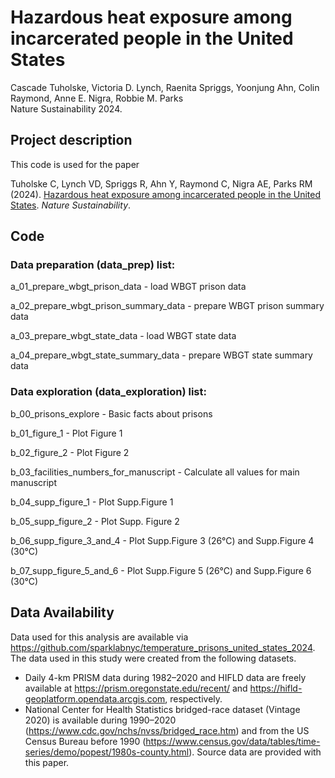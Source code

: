 # Hazardous heat exposure among incarcerated people in the United States

Cascade Tuholske, Victoria D. Lynch, Raenita Spriggs, Yoonjung Ahn, Colin Raymond, Anne E. Nigra, Robbie M. Parks\
Nature Sustainability 2024.


## Project description

This code is used for the paper 

Tuholske C, Lynch VD, Spriggs R, Ahn Y, Raymond C, Nigra AE, Parks RM (2024). [Hazardous heat exposure among incarcerated people in the United States](https://doi.org/10.1038/s41893-024-01293-y). _Nature Sustainability_.

## Code

### Data preparation (data_prep) list:

a_01_prepare_wbgt_prison_data - load WBGT prison data

a_02_prepare_wbgt_prison_summary_data - prepare WBGT prison summary data

a_03_prepare_wbgt_state_data - load WBGT state data

a_04_prepare_wbgt_state_summary_data - prepare WBGT state summary data

### Data exploration (data_exploration) list:

b_00_prisons_explore - Basic facts about prisons

b_01_figure_1 - Plot Figure 1

b_02_figure_2 - Plot Figure 2

b_03_facilities_numbers_for_manuscript - Calculate all values for main manuscript

b_04_supp_figure_1 - Plot Supp.Figure 1

b_05_supp_figure_2 - Plot Supp. Figure 2

b_06_supp_figure_3_and_4 - Plot Supp.Figure 3 (26°C) and Supp.Figure 4 (30°C)

b_07_supp_figure_5_and_6 - Plot Supp.Figure 5 (26°C) and Supp.Figure 6 (30°C)

## Data Availability

Data used for this analysis are available via https://github.com/sparklabnyc/temperature_prisons_united_states_2024. The data used in this study were created from the following datasets. 
- Daily 4-km PRISM data during 1982–2020 and HIFLD data are freely available at https://prism.oregonstate.edu/recent/ and https://hifld-geoplatform.opendata.arcgis.com, respectively.
- National Center for Health Statistics bridged-race dataset (Vintage 2020) is available during 1990–2020 (https://www.cdc.gov/nchs/nvss/bridged_race.htm) and from the US Census Bureau before 1990 (https://www.census.gov/data/tables/time-series/demo/popest/1980s-county.html). Source data are provided with this paper.
